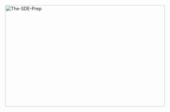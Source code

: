 <img src="https://socialify.git.ci/ayon-ssp/The-SDE-Prep/image?description=1&descriptionEditable=An%20Open-Source%20repository%20that%20contains%20all%20the%20Data%20Structures%20and%20Algorithms%20concepts%20and%20their%20implementation%20in%20several%20ways.&font=Raleway&forks=1&language=1&owner=1&pattern=Circuit%20Board&stargazers=1&theme=Light" alt="The-SDE-Prep" width="100%" height="320" align="center" />